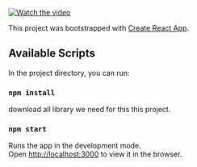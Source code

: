 
[![Watch the video](https://i9.ytimg.com/vi/2a-pmjdax5A/mq1.jpg?sqp=CMT69PkF&rs=AOn4CLCZHx7bqXmQUTVMJlwdKdxE_NGA_g)](https://www.youtube.com/watch?v=2a-pmjdax5A)

This project was bootstrapped with [Create React App](https://github.com/facebook/create-react-app).

## Available Scripts

In the project directory, you can run:

### `npm install`

download all library we need for this this project.

### `npm start`

Runs the app in the development mode.<br />
Open [http://localhost:3000](http://localhost:3000) to view it in the browser.
